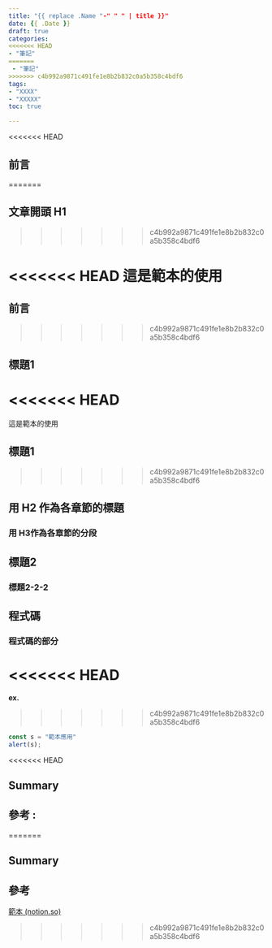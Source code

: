 ```yaml
---
title: "{{ replace .Name "-" " " | title }}"
date: {{ .Date }}
draft: true
categories:
<<<<<<< HEAD
- "筆記"
=======
 - "筆記"
>>>>>>> c4b992a9871c491fe1e8b2b832c0a5b358c4bdf6
tags:
- "XXXX"
- "XXXXX"
toc: true

---
```


<<<<<<< HEAD


## 前言
=======
## 文章開頭 H1
>>>>>>> c4b992a9871c491fe1e8b2b832c0a5b358c4bdf6

<!-- 簡介 -->
<!--more-->

<<<<<<< HEAD
這是範本的使用
=======
## 前言
>>>>>>> c4b992a9871c491fe1e8b2b832c0a5b358c4bdf6

## 標題1

<<<<<<< HEAD
=======
這是範本的使用

## 標題1

>>>>>>> c4b992a9871c491fe1e8b2b832c0a5b358c4bdf6
## 用 H2 作為各章節的標題

### 用 H3作為各章節的分段

## 標題2

### 標題2-2-2

## 程式碼

### 程式碼的部分

<<<<<<< HEAD
=======
****ex.**** 

>>>>>>> c4b992a9871c491fe1e8b2b832c0a5b358c4bdf6
```javascript
const s = "範本應用"
alert(s);
```

<<<<<<< HEAD
## **Summary**

## 參考 :
=======
## Summary

## 參考

[範本 (notion.so)](https://www.notion.so/98b881454a694080a84fb7988c2b3d8a)
>>>>>>> c4b992a9871c491fe1e8b2b832c0a5b358c4bdf6
